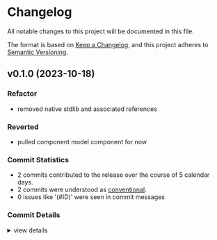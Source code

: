 # Changelog

All notable changes to this project will be documented in this file.

The format is based on [Keep a Changelog](https://keepachangelog.com/en/1.0.0/),
and this project adheres to [Semantic Versioning](https://semver.org/spec/v2.0.0.html).

## v0.1.0 (2023-10-18)

### Refactor

 - <csr-id-69d79c1c8eee66dcd766648c359145a1898691c7/> removed native stdlib and associated references

### Reverted

 - <csr-id-121f347e559ddee3972177dcfcc3dd0a01373d74/> pulled component model component for now

### Commit Statistics

<csr-read-only-do-not-edit/>

 - 2 commits contributed to the release over the course of 5 calendar days.
 - 2 commits were understood as [conventional](https://www.conventionalcommits.org).
 - 0 issues like '(#ID)' were seen in commit messages

### Commit Details

<csr-read-only-do-not-edit/>

<details><summary>view details</summary>

 * **Uncategorized**
    - Pulled component model component for now ([`121f347`](https://github.com/candlecorp/wick/commit/121f347e559ddee3972177dcfcc3dd0a01373d74))
    - Removed native stdlib and associated references ([`69d79c1`](https://github.com/candlecorp/wick/commit/69d79c1c8eee66dcd766648c359145a1898691c7))
</details>

